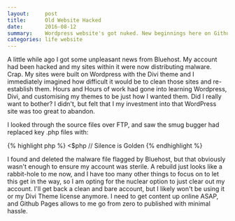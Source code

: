 ```yaml
---
layout:     post
title:      Old Website Hacked
date:       2016-08-12
summary:    Wordpress website's got nuked. New beginnings here on Github Pages
categories: life website
---
```


A little while ago I got some unpleasant news from Bluehost. My account had been hacked and my sites within it were now distributing malware. Crap. My sites were built on Wordpress with the Divi theme and I immediately imagined how difficult it would be to clean those sites and re-establish them. Hours and Hours of work had gone into learning Wordpress, Divi, and customising my themes to be just how I wanted them. Did I really want to bother? I didn't, but felt that I my investment into that WordPress site was too great to abandon.

I looked through the source files over FTP, and saw the smug bugger had replaced key .php files with:

{% highlight php %}
<$php
// Silence is Golden
{% endhighlight %}

I found and deleted the malware file flagged by Bluehost, but that obviously wasn't enough to ensure my account was sterile. A rebuild just looks like a rabbit-hole to me now, and I have too many other things to focus on to let this get in the way, so I am opting for the nuclear option to just clear out my account. I'll get back a clean and bare account, but I likely won't be using it or my Divi Theme license anymore. I need to get content up online ASAP, and Github Pages allows to me go from zero to published with minimal hassle.
